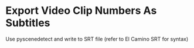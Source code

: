# Export Video Clip Numbers As Subtitles
Use pyscenedetect and write to SRT file (refer to El Camino SRT for syntax)
